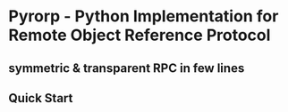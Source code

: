 
# Pyrorp - Python Implementation for Remote Object Reference Protocol
## symmetric & transparent RPC in few lines

## Quick Start
